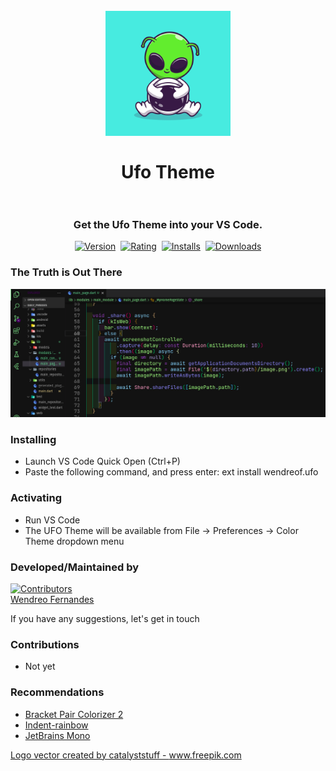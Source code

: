 <h1 align="center">
  <br>
    <img src="images/icon-4000x4000.jpg" alt="logo" width="200">
  <br><br>
  Ufo Theme
  <br>
  <br>
</h1>

<h3 align="center">Get the Ufo Theme into your VS Code.</h3>

  <div align="center">
  <a href="https://marketplace.visualstudio.com/items?itemName=wendreof.ufo"><img src="https://vsmarketplacebadge.apphb.com/version-short/wendreof.ufo.svg?style=for-the-badge&colorA=252526&colorB=8769b6&label=VERSION" alt="Version"></a>&nbsp;
    <a href="https://marketplace.visualstudio.com/items?itemName=wendreof.ufo"><img src="https://vsmarketplacebadge.apphb.com/rating-short/wendreof.ufo.svg?style=for-the-badge&colorA=252526&colorB=8769b6&label=Rating" alt="Rating"></a>&nbsp;
    <a href="https://marketplace.visualstudio.com/items?itemName=wendreof.ufo"><img src="https://vsmarketplacebadge.apphb.com/installs-short/wendreof.ufo.svg?style=for-the-badge&colorA=252526&colorB=8769b6&label=Installs" alt="Installs"></a>&nbsp;
    <a href="https://marketplace.visualstudio.com/items?itemName=wendreof.ufo"><img src="https://vsmarketplacebadge.apphb.com/downloads-short/wendreof.ufo.svg?style=for-the-badge&colorA=252526&colorB=8769b6&label=Downloads" alt="Downloads"></a>
</div>


### The Truth is Out There

<img src="images/shot.png" alt="file icons">

### Installing
* Launch VS Code Quick Open (Ctrl+P)
* Paste the following command, and press enter: ext install wendreof.ufo

### Activating
* Run VS Code
* The UFO Theme will be available from File -> Preferences -> Color Theme dropdown menu

### Developed/Maintained by
<a href="https://github.com/wendreof/">
    <img width="100px" src="https://github.com/wendreof.png" alt="Contributors" >
    <br>
Wendreo Fernandes
</a>

If you have any suggestions, let's get in touch

### Contributions
* Not yet

### Recommendations
* [Bracket Pair Colorizer 2](https://marketplace.visualstudio.com/items?itemName=CoenraadS.bracket-pair-colorizer-2)
* [Indent-rainbow](https://marketplace.visualstudio.com/items?itemName=oderwat.indent-rainbow)
* [JetBrains Mono](https://www.jetbrains.com/lp/mono/)

<a href='https://www.freepik.com/vectors/logo'>Logo vector created by catalyststuff - www.freepik.com</a>
